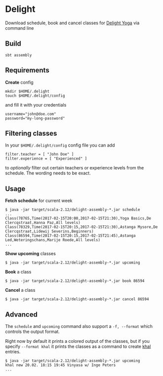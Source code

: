 # Delight

Download schedule, book and cancel classes for [Delight Yoga](https://delightyoga.com) via command line

## Build

```
sbt assembly
```

## Requirements

**Create** config

```
mkdir $HOME/.delight
touch $HOME/.delight/config
```

and fill it with your credentials

```
username="john@doe.com"
password="my-long-password"
```

## Filtering classes

In your `$HOME/.delight/config` config file you can add

```
filter.teacher = [ "John Doe" ]
filter.experience = [ "Experienced" ]
```

to *optionally* filter out certain teachers or experience levels from the schedule.
The wording needs to be exact.

## Usage

**Fetch schedule** for current week

```
$ java -jar target/scala-2.12/delight-assembly-*.jar schedule
...
Class(78765,Time(2017-02-15T20:00,2017-02-15T21:30),Yoga Basics,De Clercqstraat,Hanna Paz,All levels)
Class(78329,Time(2017-02-15T20:15,2017-02-15T21:30),Astanga Mysore,De Clercqstraat,Lidewij Severins,Beginners)
Class(86594,Time(2017-02-15T20:15,2017-02-15T21:45),Astanga Led,Weteringschans,Marije Roede,All levels)
...
```

**Show upcoming** classes

```
$ java -jar target/scala-2.12/delight-assembly-*.jar upcoming
```

**Book** a class

```
$ java -jar target/scala-2.12/delight-assembly-*.jar book 86594
```

**Cancel** a class

```
$ java -jar target/scala-2.12/delight-assembly-*.jar cancel 86594
```

## Advanced

The `schedule` and `upcoming` command also support a `-f, --format` which
controls the output format.

Right now by default it prints a colored output of the classes, but if you
specify `--format khal` it prints the classes as a command to create [khal](https://github.com/pimutils/khal) entries.

```
$ java -jar target/scala-2.12/delight-assembly-*.jar upcoming
khal new 20.02. 18:15 19:45 Vinyasa w/ Inge Peters
...
```


